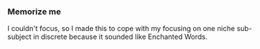 ### Memorize me

I couldn't focus, so I made this to cope with my focusing on one niche sub-subject in discrete because it sounded like Enchanted Words. 
